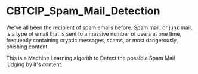 # CBTCIP_Spam_Mail_Detection

We've all been the recipient of spam emails before. Spam mail, or junk mail, is a type of email that is sent to a massive number of users at one time, frequently containing cryptic messages, scams, or most dangerously, phishing content.

This is a Machine Learning algorith to Detect the possible Spam Mail judging by it's content.
